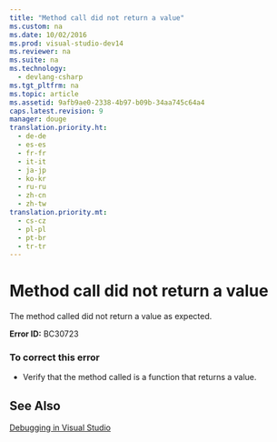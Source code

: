```yaml
---
title: "Method call did not return a value"
ms.custom: na
ms.date: 10/02/2016
ms.prod: visual-studio-dev14
ms.reviewer: na
ms.suite: na
ms.technology: 
  - devlang-csharp
ms.tgt_pltfrm: na
ms.topic: article
ms.assetid: 9afb9ae0-2338-4b97-b09b-34aa745c64a4
caps.latest.revision: 9
manager: douge
translation.priority.ht: 
  - de-de
  - es-es
  - fr-fr
  - it-it
  - ja-jp
  - ko-kr
  - ru-ru
  - zh-cn
  - zh-tw
translation.priority.mt: 
  - cs-cz
  - pl-pl
  - pt-br
  - tr-tr
---
```

# Method call did not return a value
The method called did not return a value as expected.  
  
 **Error ID:** BC30723  
  
### To correct this error  
  
-   Verify that the method called is a function that returns a value.  
  
## See Also  
 [Debugging in Visual Studio](../VS_debugger/Debugging-in-Visual-Studio.md)